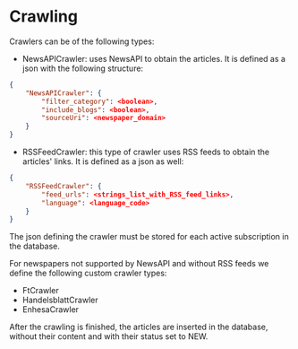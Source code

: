 # Crawling

Crawlers can be of the following types:

* NewsAPICrawler: uses NewsAPI to obtain the articles. It is defined as a json with the following structure:
```json
{
    "NewsAPICrawler": {
        "filter_category": <boolean>,
        "include_blogs": <boolean>, 
        "sourceUri": <newspaper_domain>
    }
}
```
* RSSFeedCrawler: this type of crawler uses RSS feeds to obtain the articles' links. It is defined as a json as well:
```json
{
    "RSSFeedCrawler": {
        "feed_urls": <strings_list_with_RSS_feed_links>, 
        "language": <language_code>
    }
}
```
The json defining the crawler must be stored for each active subscription in the database.

For newspapers not supported by NewsAPI and without RSS feeds we define the following custom crawler types:
* FtCrawler
* HandelsblattCrawler
* EnhesaCrawler

After the crawling is finished, the articles are inserted in the database, without their content and with their status set to NEW.